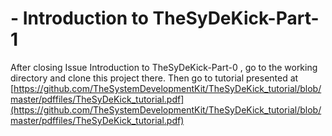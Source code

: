 # <UNAME> - Introduction to TheSyDeKick-Part-1 

After closing  Issue  Introduction to TheSyDeKick-Part-0 , go to the working directory and clone this project
there. Then go to tutorial presented at
[https://github.com/TheSystemDevelopmentKit/TheSyDeKick_tutorial/blob/master/pdffiles/TheSyDeKick_tutorial.pdf](https://github.com/TheSystemDevelopmentKit/TheSyDeKick_tutorial/blob/master/pdffiles/TheSyDeKick_tutorial.pdf)

